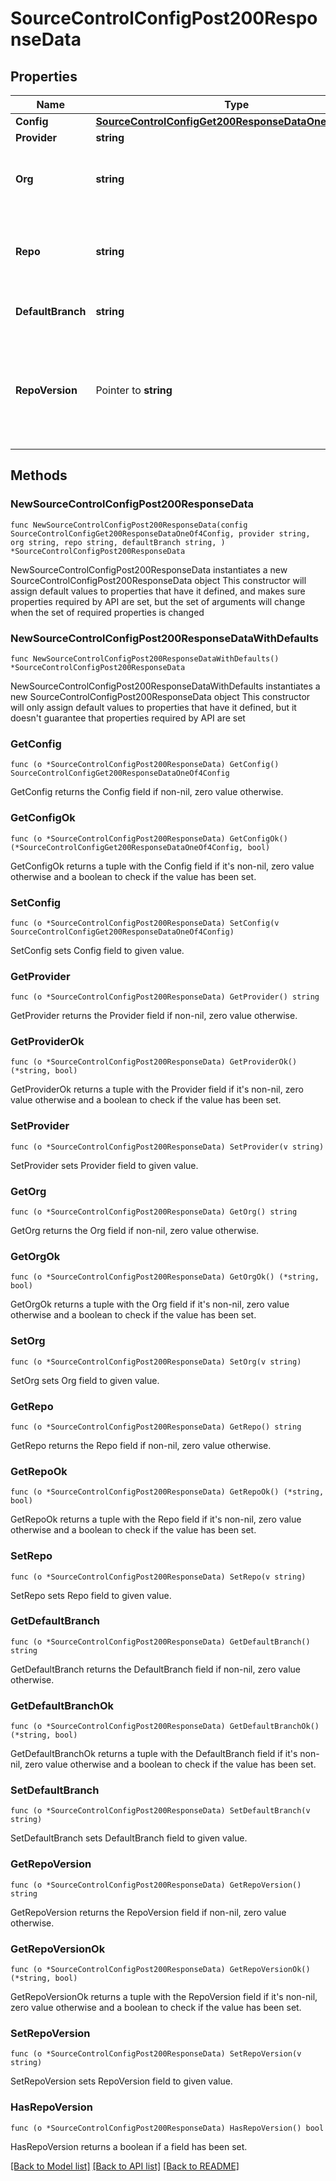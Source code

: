 # SourceControlConfigPost200ResponseData

## Properties

Name | Type | Description | Notes
------------ | ------------- | ------------- | -------------
**Config** | [**SourceControlConfigGet200ResponseDataOneOf4Config**](SourceControlConfigGet200ResponseDataOneOf4Config.md) |  | 
**Provider** | **string** |  | 
**Org** | **string** | The user or organization to which the repository belongs to. | 
**Repo** | **string** | The name of the repository you created to use with Retool. | 
**DefaultBranch** | **string** | The default branch, e.g., main. | 
**RepoVersion** | Pointer to **string** | Repositories using Toolscript are 2.0.0. Repositories using legacy YAML are 1.0.0. | [optional] 

## Methods

### NewSourceControlConfigPost200ResponseData

`func NewSourceControlConfigPost200ResponseData(config SourceControlConfigGet200ResponseDataOneOf4Config, provider string, org string, repo string, defaultBranch string, ) *SourceControlConfigPost200ResponseData`

NewSourceControlConfigPost200ResponseData instantiates a new SourceControlConfigPost200ResponseData object
This constructor will assign default values to properties that have it defined,
and makes sure properties required by API are set, but the set of arguments
will change when the set of required properties is changed

### NewSourceControlConfigPost200ResponseDataWithDefaults

`func NewSourceControlConfigPost200ResponseDataWithDefaults() *SourceControlConfigPost200ResponseData`

NewSourceControlConfigPost200ResponseDataWithDefaults instantiates a new SourceControlConfigPost200ResponseData object
This constructor will only assign default values to properties that have it defined,
but it doesn't guarantee that properties required by API are set

### GetConfig

`func (o *SourceControlConfigPost200ResponseData) GetConfig() SourceControlConfigGet200ResponseDataOneOf4Config`

GetConfig returns the Config field if non-nil, zero value otherwise.

### GetConfigOk

`func (o *SourceControlConfigPost200ResponseData) GetConfigOk() (*SourceControlConfigGet200ResponseDataOneOf4Config, bool)`

GetConfigOk returns a tuple with the Config field if it's non-nil, zero value otherwise
and a boolean to check if the value has been set.

### SetConfig

`func (o *SourceControlConfigPost200ResponseData) SetConfig(v SourceControlConfigGet200ResponseDataOneOf4Config)`

SetConfig sets Config field to given value.


### GetProvider

`func (o *SourceControlConfigPost200ResponseData) GetProvider() string`

GetProvider returns the Provider field if non-nil, zero value otherwise.

### GetProviderOk

`func (o *SourceControlConfigPost200ResponseData) GetProviderOk() (*string, bool)`

GetProviderOk returns a tuple with the Provider field if it's non-nil, zero value otherwise
and a boolean to check if the value has been set.

### SetProvider

`func (o *SourceControlConfigPost200ResponseData) SetProvider(v string)`

SetProvider sets Provider field to given value.


### GetOrg

`func (o *SourceControlConfigPost200ResponseData) GetOrg() string`

GetOrg returns the Org field if non-nil, zero value otherwise.

### GetOrgOk

`func (o *SourceControlConfigPost200ResponseData) GetOrgOk() (*string, bool)`

GetOrgOk returns a tuple with the Org field if it's non-nil, zero value otherwise
and a boolean to check if the value has been set.

### SetOrg

`func (o *SourceControlConfigPost200ResponseData) SetOrg(v string)`

SetOrg sets Org field to given value.


### GetRepo

`func (o *SourceControlConfigPost200ResponseData) GetRepo() string`

GetRepo returns the Repo field if non-nil, zero value otherwise.

### GetRepoOk

`func (o *SourceControlConfigPost200ResponseData) GetRepoOk() (*string, bool)`

GetRepoOk returns a tuple with the Repo field if it's non-nil, zero value otherwise
and a boolean to check if the value has been set.

### SetRepo

`func (o *SourceControlConfigPost200ResponseData) SetRepo(v string)`

SetRepo sets Repo field to given value.


### GetDefaultBranch

`func (o *SourceControlConfigPost200ResponseData) GetDefaultBranch() string`

GetDefaultBranch returns the DefaultBranch field if non-nil, zero value otherwise.

### GetDefaultBranchOk

`func (o *SourceControlConfigPost200ResponseData) GetDefaultBranchOk() (*string, bool)`

GetDefaultBranchOk returns a tuple with the DefaultBranch field if it's non-nil, zero value otherwise
and a boolean to check if the value has been set.

### SetDefaultBranch

`func (o *SourceControlConfigPost200ResponseData) SetDefaultBranch(v string)`

SetDefaultBranch sets DefaultBranch field to given value.


### GetRepoVersion

`func (o *SourceControlConfigPost200ResponseData) GetRepoVersion() string`

GetRepoVersion returns the RepoVersion field if non-nil, zero value otherwise.

### GetRepoVersionOk

`func (o *SourceControlConfigPost200ResponseData) GetRepoVersionOk() (*string, bool)`

GetRepoVersionOk returns a tuple with the RepoVersion field if it's non-nil, zero value otherwise
and a boolean to check if the value has been set.

### SetRepoVersion

`func (o *SourceControlConfigPost200ResponseData) SetRepoVersion(v string)`

SetRepoVersion sets RepoVersion field to given value.

### HasRepoVersion

`func (o *SourceControlConfigPost200ResponseData) HasRepoVersion() bool`

HasRepoVersion returns a boolean if a field has been set.


[[Back to Model list]](../README.md#documentation-for-models) [[Back to API list]](../README.md#documentation-for-api-endpoints) [[Back to README]](../README.md)


